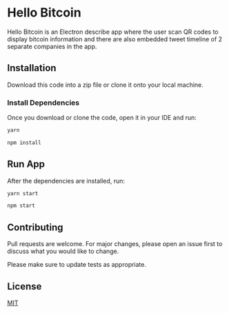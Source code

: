 # Hello Bitcoin

Hello Bitcoin is an Electron describe app where the user scan QR codes to display bitcoin information and there are also embedded tweet timeline of 2 separate companies in the app.

## Installation

Download this code into a zip file or clone it onto your local machine. 

### Install Dependencies

Once you download or clone the code, open it in your IDE and run:
```bash
yarn 
```
```bash
npm install 
```

## Run App

After the dependencies are installed, run:

```bash
yarn start 
```
```bash
npm start 
```


## Contributing
Pull requests are welcome. For major changes, please open an issue first to discuss what you would like to change.

Please make sure to update tests as appropriate.

## License
[MIT](https://choosealicense.com/licenses/mit/)